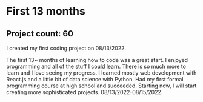 # First 13 months

## Project count: 60

I created my first coding project on 08/13/2022.

The first 13~ months of learning how to code was a great start. I enjoyed programming and all of the stuff I could learn. There is so much more to learn and I love seeing my progress. I learned mostly web development with React.js and a little bit of data science with Python. Had my first formal programming course at high school and succeeded. Starting now, I will start creating more sophisticated projects. 08/13/2022-08/15/2022.
